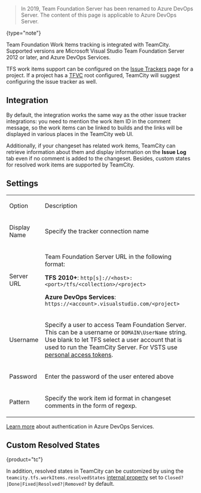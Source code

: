 [//]: # (title: Team Foundation Work Items)
[//]: # (auxiliary-id: Team Foundation Work Items)

>In 2019, Team Foundation Server has been renamed to Azure DevOps Server. The content of this page is applicable to Azure DevOps Server.
>
{type="note"}

Team Foundation Work Items tracking is integrated with TeamCity. Supported versions are Microsoft Visual Studio Team Foundation Server 2012 or later, and Azure DevOps Services.

TFS work items support can be configured on the [Issue Trackers](integrating-teamcity-with-issue-tracker.md) page for a project. If a project has a [TFVC](team-foundation-server.md) root configured, TeamCity will suggest configuring the issue tracker as well.

## Integration

By default, the integration works the same way as the other issue tracker integrations: you need to mention the work item ID in the comment message, so the work items can be linked to builds and the links will be displayed in various places in the TeamCity web UI. 

Additionally, if your changeset has related work items, TeamCity can retrieve information about them and display information on the __Issue Log__ tab even if no comment is added to the changeset. Besides, custom states for resolved work items are supported by TeamCity.

## Settings

<table><tr>

<td>

Option

</td>

<td>

Description

</td></tr><tr>

<td>

Display Name

</td>

<td>

Specify the tracker connection name

</td></tr><tr>

<td>

Server URL

</td>

<td>


Team Foundation Server URL in the following format:

__TFS 2010\+__: `http[s]://<host>:<port>/tfs/<collection>/<project>`

__Azure DevOps Services__: `https://<account>.visualstudio.com/<project>`

</td></tr><tr>

<td>

Username

</td>

<td>


Specify a user to access Team Foundation Server. This can be a username or `DOMAIN\UserName` string.   
Use blank to let TFS select a user account that is used to run the TeamCity Server. For VSTS use [personal access tokens](team-foundation-server.md#teamFoundationServerLive).

</td></tr><tr>

<td>

Password

</td>

<td>

Enter the password of the user entered above

</td></tr><tr>

<td>

Pattern

</td>

<td>

Specify the work item id format in changeset comments in the form of regexp.

</td></tr></table>

[Learn more](team-foundation-server.md#teamFoundationServerLive) about authentication in Azure DevOps Services.

## Custom Resolved States
{product="tc"}

In addition, resolved states in TeamCity can be customized by using the `teamcity.tfs.workItems.resolvedStates` [internal property](server-startup-properties.md#TeamCity+Internal+Properties) set to `Closed?|Done|Fixed|Resolved?|Removed?` by default.
